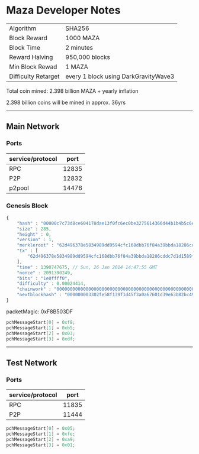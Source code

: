 Maza Developer Notes
========================

| | |
| ------------------- | ------------------------------------ |
| Algorithm           | SHA256                               |
| Block Reward        | 1000 MAZA                             |
| Block Time          | 2 minutes                            |
| Reward Halving      | 950,000 blocks                       |
| Min Block Rewad     | 1 MAZA                                |
| Difficulty Retarget | every 1 block using DarkGravityWave3 |

Total coin mined: 2.398 billion MAZA + yearly inflation

2.398 billion coins will be mined in approx. 36yrs

---
## Main Network

### Ports
| service/protocol | port  |
| ---------------- | ----- |
| RPC              | 12835 |
| P2P              | 12832 |
| p2pool           | 14476 |


### Genesis Block
```javascript
{
    "hash" : "00000c7c73d8ce604178dae13f0fc6ec0be3275614366d44b1b4b5c6e238c60c",
    "size" : 285,
    "height" : 0,
    "version" : 1,
    "merkleroot" : "62d496378e5834989dd9594cfc168dbb76f84a39bbda18286cddc7d1d1589f4f",
    "tx" : [
        "62d496378e5834989dd9594cfc168dbb76f84a39bbda18286cddc7d1d1589f4f"
    ],
    "time" : 1390747675, // Sun, 26 Jan 2014 14:47:55 GMT
    "nonce" : 2091390249,
    "bits" : "1e0ffff0",
    "difficulty" : 0.00024414,
    "chainwork" : "0000000000000000000000000000000000000000000000000000000000100010",
    "nextblockhash" : "000000003302fe58f139f1d45f3a0a67601d39e63b82bc4918f48b8cd5df6ab0"
}
```

packetMagic: 0xF8B503DF
```C
pchMessageStart[0] = 0xf8;
pchMessageStart[1] = 0xb5;
pchMessageStart[2] = 0x03;
pchMessageStart[3] = 0xdf;
```

---
## Test Network

### Ports
| service/protocol | port  |
| ---------------- | ----- |
| RPC              | 11835 |
| P2P              | 11444 |

```C
pchMessageStart[0] = 0x05;
pchMessageStart[1] = 0xfe;
pchMessageStart[2] = 0xa9;
pchMessageStart[3] = 0x01;
```

